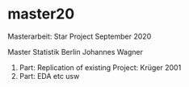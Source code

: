 # master20
Masterarbeit: Star Project September 2020

Master Statistik Berlin
Johannes Wagner

1. Part: Replication of existing Project: Krüger 2001
2. Part: EDA etc usw